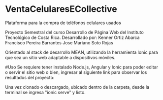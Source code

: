 # VentaCelularesECollective
Plataforma para la compra de teléfonos celulares usados

Proyecto Semestral del curso Desarrollo de Página Web del Instituto Tecnológico de Costa Rica.
Desarrollado por:
                Kenner Ortiz Abarca
                Francisco Pereira Barrantes
                Jose Mariano Soto Rojas

Orientado al stack de desarrollo MEAN, utilizando la herramienta Ionic para que sea un sitio web adaptable a dispositivos móviles.

#Uso
Se requiere tener instalado Node.js, Angular y Ionic para poder editar o servir el sitio web o bien, ingresar al siguiente link
para observar los resultados del proyecto: 

Una vez clonado o descargado, ubicado dentro de la carpeta, desde la terminal se ingresa "ionic serve" y listo.
